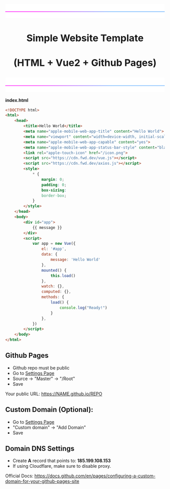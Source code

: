 ![line](https://github.com/fwd/n2/raw/master/.github/line.png)

<h1 align="center" style="font-size: 30px">Simple Website Template</h1>
<h3 align="center" style="font-size: 30px">(HTML + Vue2 + Github Pages)</h3>

![line](https://github.com/fwd/n2/raw/master/.github/line.png)

**index.html**

```html
<!DOCTYPE html>
<html>
    <head>
		<title>Hello World</title>
		<meta name="apple-mobile-web-app-title" content="Hello World">
		<meta name="viewport" content="width=device-width, initial-scale=1">
		<meta name="apple-mobile-web-app-capable" content="yes">
		<meta name="apple-mobile-web-app-status-bar-style" content="black">
		<link rel="apple-touch-icon" href="/icon.png">
        <script src="https://cdn.fwd.dev/vue.js"></script>
        <script src="https://cdn.fwd.dev/axios.js"></script>
        <style>
            * { 
            	margin: 0; 
            	padding: 0; 
            	box-sizing: 
            	border-box; 
            }
        </style>
    </head>
    <body>
        <div id="app">
            {{ message }}
        </div>
        <script>
	        var app = new Vue({
				el: '#app',
				data: { 
					message: 'Hello World' 
				},
				mounted() {
					this.load()
				},
				watch: {},
				computed: {},
				methods: {
					load() {
						console.log("Ready!")
					}
				},
			})
        </script>
    </body>
</html>
```

## Github Pages

- Github repo must be public
- Go to [Settings Page](/../../settings/pages)
- Source → "Master" → "/Root"
- Save

Your public URL: https://NAME.github.io/REPO

## Custom Domain (Optional):

- Go to [Settings Page](/../../settings/pages)
- "Custom domain" → "Add Domain"
- Save

## Domain DNS Settings

- Create **A** record that points to: **185.199.108.153**
- If using Cloudflare, make sure to disable proxy.

Official Docs: https://docs.github.com/en/pages/configuring-a-custom-domain-for-your-github-pages-site
